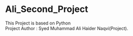 # Ali_Second_Project
This Project is based on Python
<br>
Project Author : Syed Muhammad Ali Haider Naqvi(Project).
